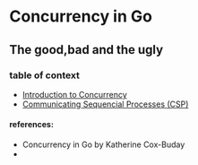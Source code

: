 # Concurrency in Go 
## The good,bad and the ugly

### table of context
 - [Introduction to Concurrency](intro-to-concurrency.md)
 - [Communicating Sequencial Processes (CSP)](csp.md)

#### references:
- Concurrency in Go by Katherine Cox-Buday
- 
